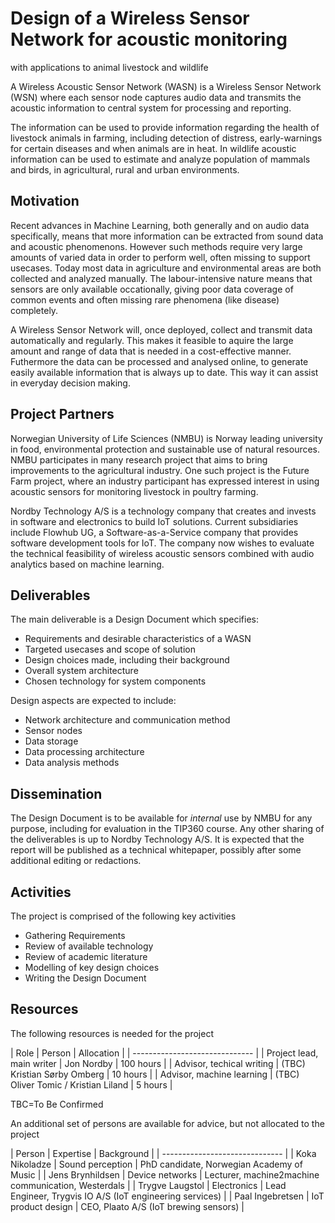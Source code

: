 
# Design of a Wireless Sensor Network for acoustic monitoring
with applications to animal livestock and wildlife

A Wireless Acoustic Sensor Network (WASN) is a Wireless Sensor Network (WSN)
where each sensor node captures audio data and transmits the acoustic information
to central system for processing and reporting.

The information can be used to provide information regarding the health of livestock animals in farming,
including detection of distress, early-warnings for certain diseases and when animals are in heat.
In wildlife acoustic information can be used to estimate and analyze population of mammals and birds,
in agricultural, rural and urban environments.

## Motivation

Recent advances in Machine Learning, both generally and on audio data specifically,
means that more information can be extracted from sound data and acoustic phenomenons.
However such methods require very large amounts of varied data in order to perform well,
often missing to support usecases.
Today most data in agriculture and environmental areas are both collected and analyzed manually.
The labour-intensive nature means that sensors are only available occationally,
giving poor data coverage of common events and often missing rare phenomena (like disease) completely.

A Wireless Sensor Network will, once deployed, collect and transmit data automatically and regularly.
This makes it feasible to aquire the large amount and range of data that is needed in a cost-effective manner.
Futhermore the data can be processed and analysed online, to generate easily available information that is always up to date.
This way it can assist in everyday decision making.

## Project Partners

Norwegian University of Life Sciences (NMBU) is Norway leading university
in food, environmental protection and sustainable use of natural resources.
NMBU participates in many research project that aims to bring improvements to the agricultural industry.
One such project is the Future Farm project, where an industry participant has expressed interest
in using acoustic sensors for monitoring livestock in poultry farming.

Nordby Technology A/S is a technology company that creates and invests in software and electronics to build IoT solutions.
Current subsidiaries include Flowhub UG, a Software-as-a-Service company that provides software development tools for IoT.
The company now wishes to evaluate the technical feasibility of wireless acoustic sensors combined with audio analytics based on machine learning. 


## Deliverables
The main deliverable is a Design Document which specifies:

* Requirements and desirable characteristics of a WASN
* Targeted usecases and scope of solution 
* Design choices made, including their background
* Overall system architecture
* Chosen technology for system components

Design aspects are expected to include:

* Network architecture and communication method
* Sensor nodes
* Data storage
* Data processing architecture
* Data analysis methods

## Dissemination
The Design Document is to be available for *internal* use by NMBU for any purpose,
including for evaluation in the TIP360 course.
Any other sharing of the deliverables is up to Nordby Technology A/S.
It is expected that the report will be published as a technical whitepaper,
possibly after some additional editing or redactions.


## Activities
The project is comprised of the following key activities

* Gathering Requirements 
* Review of available technology 
* Review of academic literature
* Modelling of key design choices
* Writing the Design Document

## Resources

The following resources is needed for the project

| Role | Person | Allocation |
| ------------------------------ |
| Project lead, main writer | Jon Nordby | 100 hours |
| Advisor, techical writing | (TBC) Kristian Sørby Omberg | 10 hours |
| Advisor, machine learning | (TBC) Oliver Tomic / Kristian Liland | 5 hours |

TBC=To Be Confirmed

An additional set of persons are available for advice, but not allocated to the project

| Person | Expertise | Background |
| ------------------------------ |
| Koka Nikoladze | Sound perception | PhD candidate, Norwegian Academy of Music |
| Jens Brynhildsen | Device networks | Lecturer, machine2machine communication, Westerdals |
| Trygve Laugstol | Electronics | Lead Engineer, Trygvis IO A/S (IoT engineering services) |
| Paal Ingebretsen | IoT product design | CEO, Plaato A/S (IoT brewing sensors) |

